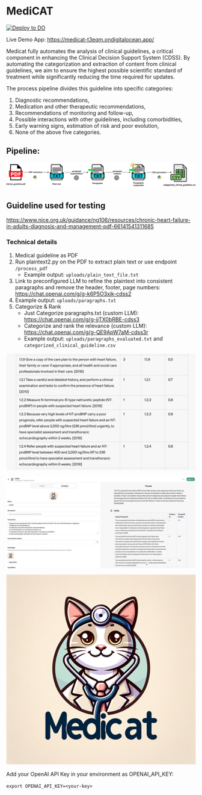 # MediCAT

[![Deploy to DO](https://www.deploytodo.com/do-btn-blue.svg)](https://cloud.digitalocean.com/apps/new?repo=https://github.com/ManuelHettich/MediCAT/tree/main)

Live Demo App: https://medicat-t3eqm.ondigitalocean.app/

Medicat fully automates the analysis of clinical guidelines, a critical component in enhancing the Clinical Decision Support System (CDSS). By automating the categorization and extraction of content from clinical guidelines, we aim to ensure the highest possible scientific standard of treatment while significantly reducing the time required for updates.

The process pipeline divides this guideline into specific categories:
1. Diagnostic recommendations,
2. Medication and other therapeutic recommendations,
3. Recommendations of monitoring and follow-up,
4. Possible interactions with other guidelines, including comorbidities,
5. Early warning signs, estimation of risk and poor evolution,
6. None of the above five categories.


##  Pipeline:
![alt1](pipeline_diagram.png)

## Guideline used for testing
https://www.nice.org.uk/guidance/ng106/resources/chronic-heart-failure-in-adults-diagnosis-and-management-pdf-66141541311685

### Technical details

1) Medical guideline as PDF
2) Run plaintext2.py on the PDF to extract plain text or use endpoint ```/process_pdf```
    - Example output: ```uploads/plain_text_file.txt```
3) Link to preconfigured LLM to refine the plaintext into consistent paragraphs and remove the header, footer, page numbers: https://chat.openai.com/g/g-k6P5O3xjk-cdss2
4) Example output: ```uploads/paragraphs.txt```
5) Categorize & Rank
    - Just Categorize paragraphs.txt (custom LLM): https://chat.openai.com/g/g-jjTX0bRBE-cdss3
    - Categorize and rank the relevance (custom LLM): https://chat.openai.com/g/g-QE9ApW7aM-cdss3r
    - Example output: ```uploads/paragraphs_evaluated.txt``` and ```categorized_clinical_guideline.csv```

![alt1](step5plusRelevance.png)

![alt1](Step5.png)

![alt1](static/logo.png)

Add your OpenAI API Key in your environment as OPENAI_API_KEY:

```export OPENAI_API_KEY=<your-key>```

